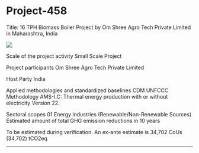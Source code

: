 # Project-458
Title: 16 TPH Biomass Boiler Project by Om Shree Agro Tech Private Limited in Maharashtra, India

![](https://www.ucarbonregistry.io/Registry/Generate?code=https%3A%2F%2Fwww.ucarbonregistry.io%2FRegistry%2FDetails%3Fid%3DQXq2czSEPGt8A8Otklx8Uw%253D%253D&size=2)

Scale of the project activity Small Scale Project

Project participants Om Shree Agro Tech Private Limited

Host Party India

Applied methodologies and standardized
baselines
CDM UNFCCC Methodology
AMS-I.C: Thermal energy production with or
without electricity Version 22.

Sectoral scopes 01 Energy industries
(Renewable/Non-Renewable Sources)
Estimated amount of total GHG emission
reductions in 10 years

To be estimated during verification.
An ex-ante estimate is 34,702 CoUs (34,702)
tCO2eq
__________________________
